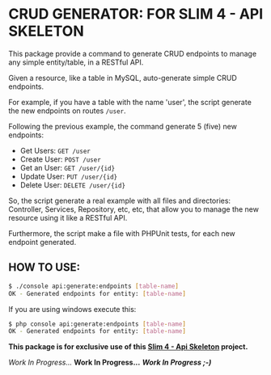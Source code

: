 # CRUD GENERATOR: FOR SLIM 4 - API SKELETON

This package provide a command to generate CRUD endpoints to manage any simple entity/table, in a RESTful API.

Given a resource, like a table in MySQL, auto-generate simple CRUD endpoints.

For example, if you have a table with the name 'user', the script generate the new endpoints on routes `/user`.

Following the previous example, the command generate 5 (five) new endpoints:

- Get Users: `GET /user`
- Create User: `POST /user`
- Get an User: `GET /user/{id}`
- Update User: `PUT /user/{id}`
- Delete User: `DELETE /user/{id}`

So, the script generate a real example with all files and directories: Controller, Services, Repository, etc, etc, that allow you to manage the new resource using it like a RESTful API.

Furthermore, the script make a file with PHPUnit tests, for each new endpoint generated.


## HOW TO USE:

```bash
$ ./console api:generate:endpoints [table-name]
OK - Generated endpoints for entity: [table-name]
```

If you are using windows execute this:
```bash
$ php console api:generate:endpoints [table-name]
OK - Generated endpoints for entity: [table-name]
```

**This package is for exclusive use of this [Slim 4 - Api Skeleton](https://github.com/maurobonfietti/slim4-api-skeleton) project.**

*Work In Progress...*
**Work In Progress...**
***Work In Progress ;-)***

